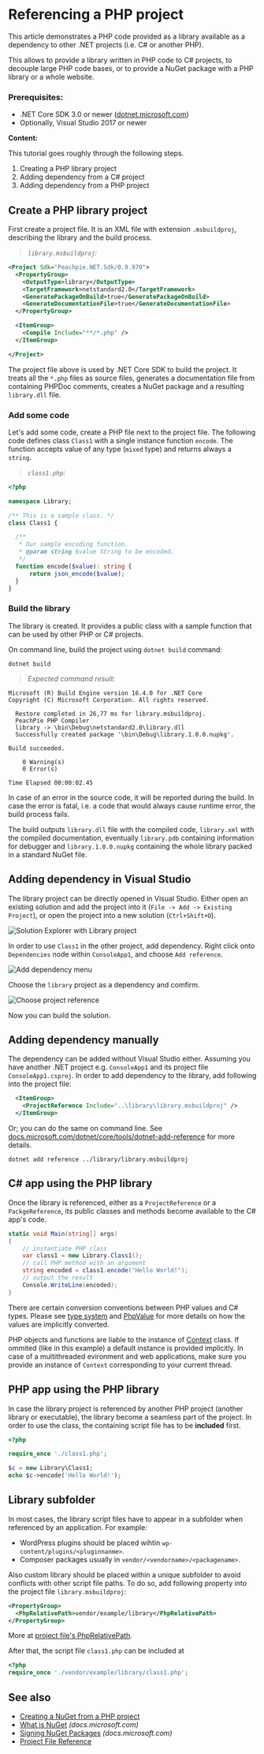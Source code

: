 # Referencing a PHP project

This article demonstrates a PHP code provided as a library available as a dependency to other .NET projects (i.e. C# or another PHP).

This allows to provide a library written in PHP code to C# projects, to decouple large PHP code bases, or to provide a NuGet package with a PHP library or a whole website.

### Prerequisites:

- .NET Core SDK 3.0 or newer ([dotnet.microsoft.com](https://dotnet.microsoft.com/download))
- Optionally, Visual Studio 2017 or newer

**Content:**

This tutorial goes roughly through the following steps.

1. Creating a PHP library project
2. Adding dependency from a C# project
3. Adding dependency from a PHP project

## Create a PHP library project

First create a project file. It is an XML file with extension `.msbuildproj`, describing the library and the build process. 

> *`library.msbuildproj`:*

```xml
<Project Sdk="Peachpie.NET.Sdk/0.9.970">
  <PropertyGroup>
    <OutputType>library</OutputType>
    <TargetFramework>netstandard2.0</TargetFramework>
    <GeneratePackageOnBuild>true</GeneratePackageOnBuild>
    <GenerateDocumentationFile>true</GenerateDocumentationFile>
  </PropertyGroup>

  <ItemGroup>
    <Compile Include="**/*.php" />
  </ItemGroup>

</Project>
```

The project file above is used by .NET Core SDK to build the project. It treats all the `*.php` files as source files, generates a documentation file from containing PHPDoc comments, creates a NuGet package and a resulting `library.dll` file.

### Add some code

Let's add some code, create a PHP file next to the project file. The following code defines class `Class1` with a single instance function `encode`. The function accepts value of any type (`mixed` type) and returns always a `string`.

> *`class1.php`:*

```php
<?php

namespace Library;

/** This is a sample class. */
class Class1 {

  /**
   * Our sample encoding function.
   * @param string $value String to be encoded.
   */
  function encode($value): string {
      return json_encode($value);
  }
}
```

### Build the library

The library is created. It provides a public class with a sample function that can be used by other PHP or C# projects.

On command line, build the project using `dotnet build` command:

```shell
dotnet build
```

> *Expected command result:*

```shell
Microsoft (R) Build Engine version 16.4.0 for .NET Core
Copyright (C) Microsoft Corporation. All rights reserved.        

  Restore completed in 26,77 ms for library.msbuildproj.
  PeachPie PHP Compiler
  library -> \bin\Debug\netstandard2.0\library.dll
  Successfully created package '\bin\Debug\library.1.0.0.nupkg'.

Build succeeded.

    0 Warning(s)
    0 Error(s)

Time Elapsed 00:00:02.45
```

In case of an error in the source code, it will be reported during the build. In case the error is fatal, i.e. a code that would always cause runtime error, the build process fails.

The build outputs `library.dll` file with the compiled code, `library.xml` with the compiled documentation, eventually `library.pdb` containing information for debugger and `library.1.0.0.nupkg` containing the whole library packed in a standard NuGet file.

## Adding dependency in Visual Studio

The library project can be directly opened in Visual Studio. Either open an existing solution and add the project into it (`File -> Add -> Existing Project`), or open the project into a new solution (`Ctrl+Shift+O`).

![Solution Explorer with Library project](/img/vs-solution-library.png)

In order to use `Class1` in the other project, add dependency. Right click onto `Dependencies` node within `ConsoleApp1`, and choose `Add reference`.

![Add dependency menu](/img/vs-add-dependency-menu.png)

Choose the `library` project as a dependency and comfirm.

![Choose project reference](/img/vs-choose-reference.png)

Now you can build the solution.

## Adding dependency manually

The dependency can be added without Visual Studio either. Assuming you have another .NET project e.g. `ConsoleApp1` and its project file `ConsoleApp1.csproj`. In order to add dependency to the library, add following into the project file:

```xml
  <ItemGroup>
    <ProjectReference Include="..\library\library.msbuildproj" />
  </ItemGroup>
```

Or; you can do the same on command line. See [docs.microsoft.com/dotnet/core/tools/dotnet-add-reference](https://docs.microsoft.com/en-us/dotnet/core/tools/dotnet-add-reference) for more details.

```shell
dotnet add reference ../library/library.msbuildproj
```

## C# app using the PHP library

Once the library is referenced, either as a `ProjectReference` or a `PackgeReference`, its public classes and methods become available to the C# app's code.

```c#
static void Main(string[] args)
{
    // instantiate PHP class
    var class1 = new Library.Class1();
    // call PHP method with an argument
    string encoded = class1.encode("Hello World!");
    // output the result
    Console.WriteLine(encoded);
}
```

There are certain conversion conventions between PHP values and C# types. Please see [type system](/net/type-system) and [PhpValue](/api/ref/phpvalue) for more details on how the values are implicitly converted.

PHP objects and functions are liable to the instance of [Context](/net/ref/context) class. If ommited (like in this example) a default instance is provided implicitly. In case of a multithreaded evironment and web applications, make sure you provide an instance of `Context` corresponding to your current thread.

## PHP app using the PHP library

In case the library project is referenced by another PHP project (another library or executable), the library become a seamless part of the project. In order to use the class, the containing script file has to be **included** first.

```php
<?php

require_once './class1.php';

$c = new Library\Class1;
echo $c->encode('Hello World!');

```

## Library subfolder

In most cases, the library script files have to appear in a subfolder when referenced by an application. For example:

- WordPress plugins should be placed wihtin `wp-content/plugins/<pluginnanme>`.
- Composer packages usually in `vendor/<vendorname>/<packagename>`.

Also custom library should be placed within a unique subfolder to avoid conflicts with other script file paths. To do so, add following property into the project file `library.msbuildproj`:

```xml
<PropertyGroup>
  <PhpRelativePath>vendor/example/library</PhpRelativePath>
</PropertyGroup>
```

More at [project file's PhpRelativePath](../php/msbuild/#phprelativepath).

After that, the script file `class1.php` can be included at

```php
<?php
require_once './vendor/example/library/class1.php';
```

## See also

- [Creating a NuGet from a PHP project](create-nuget)
- [What is NuGet](https://docs.microsoft.com/en-us/nuget/what-is-nuget) *(docs.microsoft.com)*
- [Signing NuGet Packages](https://docs.microsoft.com/en-us/nuget/create-packages/sign-a-package) *(docs.microsoft.com)*
- [Project File Reference](../php/msbuild)
